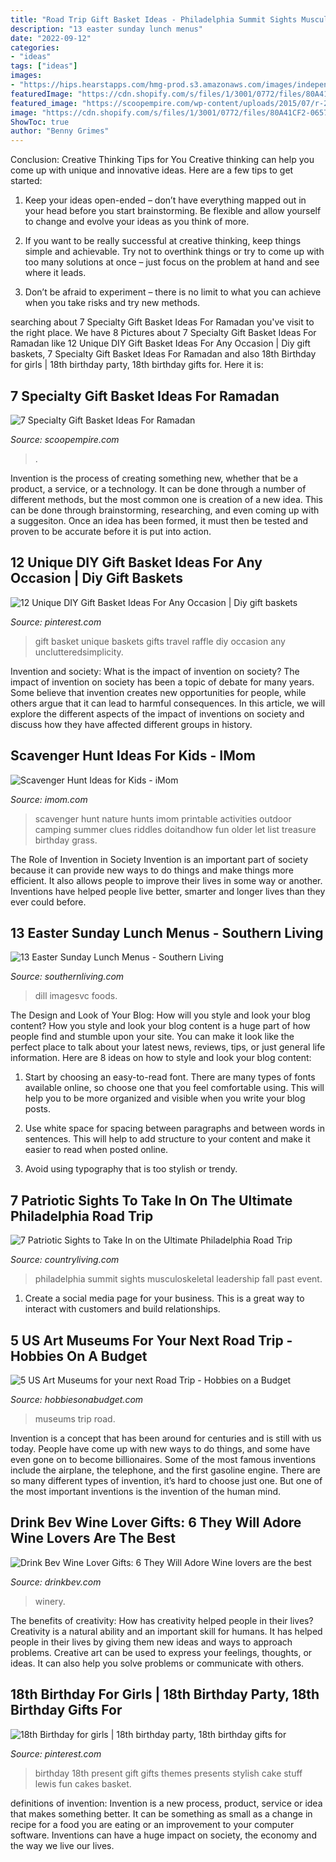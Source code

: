 ```yaml
---
title: "Road Trip Gift Basket Ideas - Philadelphia Summit Sights Musculoskeletal Leadership Fall Past Event"
description: "13 easter sunday lunch menus"
date: "2022-09-12"
categories:
- "ideas"
tags: ["ideas"]
images:
- "https://hips.hearstapps.com/hmg-prod.s3.amazonaws.com/images/independence-hall-of-philadelphia-royalty-free-image-626241040-1542147326.jpg?crop=1.00xw:0.752xh;0,0.139xh&amp;resize=1200:*"
featuredImage: "https://cdn.shopify.com/s/files/1/3001/0772/files/80A41CF2-0657-4B6D-B8B0-072B093C564B_480x480.jpg?v=1610797501"
featured_image: "https://scoopempire.com/wp-content/uploads/2015/07/r-2fn-42_x500.jpg"
image: "https://cdn.shopify.com/s/files/1/3001/0772/files/80A41CF2-0657-4B6D-B8B0-072B093C564B_480x480.jpg?v=1610797501"
ShowToc: true
author: "Benny Grimes"
---
```



Conclusion: Creative Thinking Tips for You
Creative thinking can help you come up with unique and innovative ideas. Here are a few tips to get started:
1. Keep your ideas open-ended – don’t have everything mapped out in your head before you start brainstorming. Be flexible and allow yourself to change and evolve your ideas as you think of more.

2. If you want to be really successful at creative thinking, keep things simple and achievable. Try not to overthink things or try to come up with too many solutions at once – just focus on the problem at hand and see where it leads.

3. Don’t be afraid to experiment – there is no limit to what you can achieve when you take risks and try new methods.

	

		
searching about 7 Specialty Gift Basket Ideas For Ramadan you've visit to the right place. We have 8 Pictures about 7 Specialty Gift Basket Ideas For Ramadan like 12 Unique DIY Gift Basket Ideas For Any Occasion | Diy gift baskets, 7 Specialty Gift Basket Ideas For Ramadan and also 18th Birthday for girls | 18th birthday party, 18th birthday gifts for. Here it is:
		
    
## 7 Specialty Gift Basket Ideas For Ramadan

<img loading=lazy src="https://scoopempire.com/wp-content/uploads/2015/07/r-2fn-42_x500.jpg" onerror="this.onerror=null;this.src='https://tse3.mm.bing.net/th?id=OIP.JIInKwCXspa_PlfQAmS_FwHaHa&amp;pid=15.1';" alt="7 Specialty Gift Basket Ideas For Ramadan">

_Source: scoopempire.com_

>. 

	

Invention is the process of creating something new, whether that be a product, a service, or a technology. It can be done through a number of different methods, but the most common one is creation of a new idea. This can be done through brainstorming, researching, and even coming up with a suggesiton. Once an idea has been formed, it must then be tested and proven to be accurate before it is put into action.

    
## 12 Unique DIY Gift Basket Ideas For Any Occasion | Diy Gift Baskets

<img loading=lazy src="https://i.pinimg.com/736x/e5/8a/7a/e58a7a389dd03fb06e1225f311de5d66.jpg" onerror="this.onerror=null;this.src='https://tse1.mm.bing.net/th?id=OIP.m2ozSFPYktWf9Xn6g-9yqQHaJ3&amp;pid=15.1';" alt="12 Unique DIY Gift Basket Ideas For Any Occasion | Diy gift baskets">

_Source: pinterest.com_

>gift basket unique baskets gifts travel raffle diy occasion any unclutteredsimplicity. 

	

Invention and society: What is the impact of invention on society?
The impact of invention on society has been a topic of debate for many years. Some believe that invention creates new opportunities for people, while others argue that it can lead to harmful consequences. In this article, we will explore the different aspects of the impact of inventions on society and discuss how they have affected different groups in history.

    
## Scavenger Hunt Ideas For Kids - IMom

<img loading=lazy src="http://imom.com/wp-content/uploads/2014/06/imom_os_scavenger_hunt_600px_use.jpg" onerror="this.onerror=null;this.src='https://tse4.mm.bing.net/th?id=OIP.3fQZoKGHGCCOy6FflmyZiAHaJk&amp;pid=15.1';" alt="Scavenger Hunt Ideas for Kids - iMom">

_Source: imom.com_

>scavenger hunt nature hunts imom printable activities outdoor camping summer clues riddles doitandhow fun older let list treasure birthday grass. 

	

The Role of Invention in Society
Invention is an important part of society because it can provide new ways to do things and make things more efficient. It also allows people to improve their lives in some way or another. Inventions have helped people live better, smarter and longer lives than they ever could before.

    
## 13 Easter Sunday Lunch Menus - Southern Living

<img loading=lazy src="http://img1.southernliving.timeinc.net/sites/default/files/image/2015/11/main/st_49_fomipr061192625_0.jpg" onerror="this.onerror=null;this.src='https://tse1.mm.bing.net/th?id=OIP.14QhO-x5wZcxq0qx1LfbPwHaJ9&amp;pid=15.1';" alt="13 Easter Sunday Lunch Menus - Southern Living">

_Source: southernliving.com_

>dill imagesvc foods. 

	

The Design and Look of Your Blog: How will you style and look your blog content?
How you style and look your blog content is a huge part of how people find and stumble upon your site. You can make it look like the perfect place to talk about your latest news, reviews, tips, or just general life information. Here are 8 ideas on how to style and look your blog content:
1. Start by choosing an easy-to-read font. There are many types of fonts available online, so choose one that you feel comfortable using. This will help you to be more organized and visible when you write your blog posts.

2. Use white space for spacing between paragraphs and between words in sentences. This will help to add structure to your content and make it easier to read when posted online.

3. Avoid using typography that is too stylish or trendy.

    
## 7 Patriotic Sights To Take In On The Ultimate Philadelphia Road Trip

<img loading=lazy src="https://hips.hearstapps.com/hmg-prod.s3.amazonaws.com/images/independence-hall-of-philadelphia-royalty-free-image-626241040-1542147326.jpg?crop=1.00xw:0.752xh;0,0.139xh&amp;resize=1200:*" onerror="this.onerror=null;this.src='https://tse2.mm.bing.net/th?id=OIP.H1TE3rWuJobtXyAbTV3Z2gHaDt&amp;pid=15.1';" alt="7 Patriotic Sights to Take In on the Ultimate Philadelphia Road Trip">

_Source: countryliving.com_

>philadelphia summit sights musculoskeletal leadership fall past event. 

	

1. Create a social media page for your business. This is a great way to interact with customers and build relationships.

    
## 5 US Art Museums For Your Next Road Trip - Hobbies On A Budget

<img loading=lazy src="https://hobbiesonabudget.com/wp-content/uploads/2017/09/art-museums.jpg" onerror="this.onerror=null;this.src='https://tse2.mm.bing.net/th?id=OIP.4ZG_c-VZ7EfwJ0X5jFN0KwHaFj&amp;pid=15.1';" alt="5 US Art Museums for your next Road Trip - Hobbies on a Budget">

_Source: hobbiesonabudget.com_

>museums trip road. 

	

Invention is a concept that has been around for centuries and is still with us today. People have come up with new ways to do things, and some have even gone on to become billionaires. Some of the most famous inventions include the airplane, the telephone, and the first gasoline engine. There are so many different types of invention, it’s hard to choose just one. But one of the most important inventions is the invention of the human mind.

    
## Drink Bev Wine Lover Gifts: 6 They Will Adore Wine Lovers Are The Best

<img loading=lazy src="https://cdn.shopify.com/s/files/1/3001/0772/files/80A41CF2-0657-4B6D-B8B0-072B093C564B_480x480.jpg?v=1610797501" onerror="this.onerror=null;this.src='https://tse3.mm.bing.net/th?id=OIP.dMjDpRe3YJUbnU_orCHZ2gHaE8&amp;pid=15.1';" alt="Drink Bev Wine Lover Gifts: 6 They Will Adore Wine lovers are the best">

_Source: drinkbev.com_

>winery. 

	

The benefits of creativity: How has creativity helped people in their lives?
Creativity is a natural ability and an important skill for humans. It has helped people in their lives by giving them new ideas and ways to approach problems. Creative art can be used to express your feelings, thoughts, or ideas. It can also help you solve problems or communicate with others.

    
## 18th Birthday For Girls | 18th Birthday Party, 18th Birthday Gifts For

<img loading=lazy src="https://i.pinimg.com/736x/46/fb/a6/46fba6b645d7d90ec3d48974891ce68f--husband-birthday-birthday-stuff.jpg" onerror="this.onerror=null;this.src='https://tse3.mm.bing.net/th?id=OIP.fOE7SJptt9yXgc-LL4pJFwHaJ3&amp;pid=15.1';" alt="18th Birthday for girls | 18th birthday party, 18th birthday gifts for">

_Source: pinterest.com_

>birthday 18th present gift gifts themes presents stylish cake stuff lewis fun cakes basket. 

	

definitions of invention:
Invention is a new process, product, service or idea that makes something better. It can be something as small as a change in recipe for a food you are eating or an improvement to your computer software. Inventions can have a huge impact on society, the economy and the way we live our lives.

